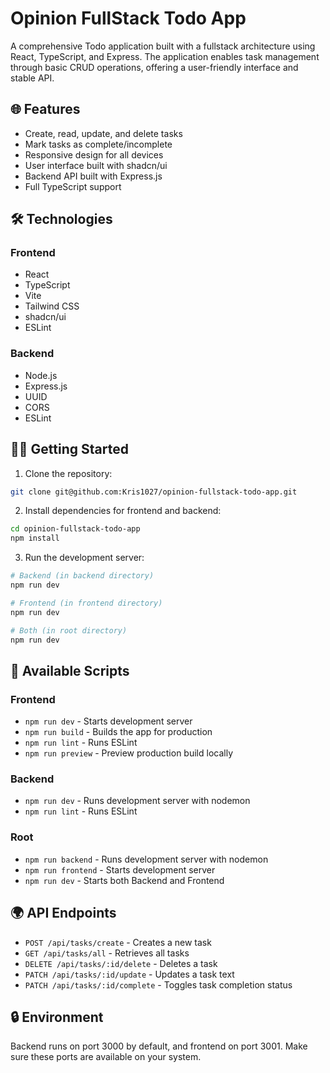 # Opinion FullStack Todo App

A comprehensive Todo application built with a fullstack architecture using React, TypeScript, and Express. The application enables task management through basic CRUD operations, offering a user-friendly interface and stable API.

## 🌐 Features

-   Create, read, update, and delete tasks
-   Mark tasks as complete/incomplete
-   Responsive design for all devices
-   User interface built with shadcn/ui
-   Backend API built with Express.js
-   Full TypeScript support

## 🛠️ Technologies

### Frontend

-   React
-   TypeScript
-   Vite
-   Tailwind CSS
-   shadcn/ui
-   ESLint

### Backend

-   Node.js
-   Express.js
-   UUID
-   CORS
-   ESLint

## 🏃‍♂️ Getting Started

1. Clone the repository:

```bash
git clone git@github.com:Kris1027/opinion-fullstack-todo-app.git
```

2. Install dependencies for frontend and backend:

```bash
cd opinion-fullstack-todo-app
npm install
```

3. Run the development server:

```bash
# Backend (in backend directory)
npm run dev

# Frontend (in frontend directory)
npm run dev

# Both (in root directory)
npm run dev
```

## 🔧 Available Scripts

### Frontend

-   `npm run dev` - Starts development server
-   `npm run build` - Builds the app for production
-   `npm run lint` - Runs ESLint
-   `npm run preview` - Preview production build locally

### Backend

-   `npm run dev` - Runs development server with nodemon
-   `npm run lint` - Runs ESLint

### Root

-   `npm run backend` - Runs development server with nodemon
-   `npm run frontend` - Starts development server
-   `npm run dev` - Starts both Backend and Frontend

## 🌍 API Endpoints

-   `POST /api/tasks/create` - Creates a new task
-   `GET /api/tasks/all` - Retrieves all tasks
-   `DELETE /api/tasks/:id/delete` - Deletes a task
-   `PATCH /api/tasks/:id/update` - Updates a task text
-   `PATCH /api/tasks/:id/complete` - Toggles task completion status

## 🔒 Environment

Backend runs on port 3000 by default, and frontend on port 3001. Make sure these ports are available on your system.
